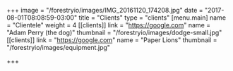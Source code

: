+++
image = "/forestryio/images/IMG_20161120_174208.jpg"
date = "2017-08-01T08:08:59-03:00"
title = "Clients"
type = "clients"
[menu.main]
name = "Clientele"
weight = 4
[[clients]]
link = "https://google.com"
name = "Adam Perry (the dog)"
thumbnail = "/forestryio/images/dodge-small.jpg"
[[clients]]
link = "https://google.com"
name = "Paper Lions"
thumbnail = "/forestryio/images/equipment.jpg"

+++
